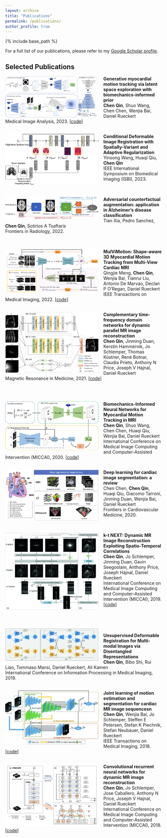 ```yaml
---
layout: archive
title: "Publications"
permalink: /publications/
author_profile: true
---
```



{% include base_path %}

For a full list of our publications, please refer to my [Google Scholar profile](https://scholar.google.com/citations?user=mTWrOqHOqjoC&hl=en).

Selected Publications
------

<img align="left" width="300" src="/images/framework_v1.png" style="margin-right: 15px" /> 

**Generative myocardial motion tracking via latent space exploration with biomechanics-informed prior**\
**Chen Qin**, Shuo Wang, Chen Chen, Wenjia Bai, Daniel Rueckert\
Medical Image Analysis, 2023. \[[code](https://github.com/cq615/BIGM-motion-tracking)\]<br />
<br />

<img align="left" width="300" src="/images/conditional_newblocks.png" style="margin-right: 15px" /> 

**Conditional Deformable Image Registration with Spatially-Variant and Adaptive Regularization**\
Yinsong Wang, Huaqi Qiu, **Chen Qin**\
IEEE International Symposium on Biomedical Imaging (ISBI), 2023. <br />
<br /><br />

<!-- <img align="left" width="300" src="/images/adversarialDA.jpg" style="margin-right: 15px" /> 

**Enhancing MR image segmentation with realistic adversarial data augmentation**\
Chen Chen, **Chen Qin**, Cheng Ouyang, Zeju Li, Shuo Wang, Huaqi Qiu, Liang Chen, Giacomo Tarroni, Wenjia Bai, Daniel Rueckert\
Medical Image Analysis, 2022. <br />
<br />
 -->
<img align="left" width="300" src="/images/Tian.jpeg" style="margin-right: 15px" /> 

**Adversarial counterfactual augmentation: application in Alzheimer’s disease classification**\
Tian Xia, Pedro Sanchez, **Chen Qin**, Sotirios A Tsaftaris\
Frontiers in Radiology, 2022. <br />
<br /><br /> 
 
<img align="left" width="300" src="/images/Mulvimotion.png" style="margin-right: 15px" /> 

**MulViMotion: Shape-aware 3D Myocardial Motion Tracking from Multi-View Cardiac MRI**\
Qingjie Meng, **Chen Qin**, Wenjia Bai, Tianrui Liu, Antonio De Marvao, Declan P O’Regan, Daniel Rueckert\
IEEE Transactions on Medical Imaging, 2022. \[[code](https://github.com/cq615/Multiview-Motion-Estimation-for-3D-cardiac-motion-tracking)\]<br />
<br />

<img align="left" width="300" src="/images/CTFNet.jpeg" style="margin-right: 15px" /> 

**Complementary time‐frequency domain networks for dynamic parallel MR image reconstruction**\
**Chen Qin**, Jinming Duan, Kerstin Hammernik, Jo Schlemper, Thomas Küstner, René Botnar, Claudia Prieto, Anthony N Price, Joseph V Hajnal, Daniel Rueckert\
Magnetic Resonance in Medicine, 2021. \[[code](https://github.com/cq615/kt-Dynamic-MRI-Reconstruction)\]<br />
<br /><br /><br />

<!-- <img align="left" width="300" src="/images/JointSR.png" style="margin-right: 15px" /> 

**Joint Motion Correction and Super Resolution for Cardiac Segmentation via Latent Optimisation**\
Shuo Wang, **Chen Qin**, Nicolo Savioli, Chen Chen, Declan P O’Regan, Stuart Cook, Yike Guo, Daniel Rueckert, Wenjia Bai\
International Conference on Medical Image Computing and Computer-Assisted Intervention (MICCAI), 2021. <br />
<br /> -->

<img align="left" width="300" src="/images/BINN.png" style="margin-right: 15px" /> 

**Biomechanics-Informed Neural Networks for Myocardial Motion Tracking in MRI**\
**Chen Qin**, Shuo Wang, Chen Chen, Huaqi Qiu, Wenjia Bai, Daniel Rueckert\
International Conference on Medical Image Computing and Computer-Assisted Intervention (MICCAI), 2020. \[[code](https://github.com/cq615/Biomechanics-informed-motion-tracking)\] <br />
<br />

<img align="left" width="300" src="/images/overview.jpeg" style="margin-right: 15px" /> 

**Deep learning for cardiac image segmentation: a review**\
Chen Chen, **Chen Qin**, Huaqi Qiu, Giacomo Tarroni, Jinming Duan, Wenjia Bai, Daniel Rueckert\
Frontiers in Cardiovascular Medicine, 2020. <br />
<br /><br />

<img align="left" width="300" src="/images/ktNEXT.png" style="margin-right: 15px" /> 

**k-t NEXT: Dynamic MR Image Reconstruction Exploiting Spatio-Temporal Correlations**\
**Chen Qin**, Jo Schlemper, Jinming Duan, Gavin Seegoolam, Anthony Price, Joseph Hajnal, Daniel Rueckert\
International Conference on Medical Image Computing and Computer-Assisted Intervention (MICCAI), 2019. \[[code](https://github.com/cq615/kt-Dynamic-MRI-Reconstruction)\] <br />
<br /><br /><br /><br />
<img align="left" width="300" src="/images/UMDIR.png" style="margin-right: 15px" /> 

**Unsupervised Deformable Registration for Multi-modal Images via Disentangled Representations**\
**Chen Qin**, Bibo Shi, Rui Liao, Tommaso Mansi, Daniel Rueckert, Ali Kamen\
International Conference on Information Processing in Medical Imaging, 2019. <br />
<br />

<img align="left" width="300" src="/images/MotionNet.png" style="margin-right: 15px" /> 

**Joint learning of motion estimation and segmentation for cardiac MR image sequencesn**\
**Chen Qin**, Wenjia Bai, Jo Schlemper, Steffen E Petersen, Stefan K Piechnik, Stefan Neubauer, Daniel Rueckert\
IEEE Transactions on Medical Imaging, 2018. \[[code](https://github.com/cq615/Joint-Motion-Estimation-and-Segmentation)\] <br />
<br />

<img align="left" width="300" src="/images/CRNN-MRI.png" style="margin-right: 15px" /> 

**Convolutional recurrent neural networks for dynamic MR image reconstruction**\
**Chen Qin**, Jo Schlemper, Jose Caballero, Anthony N Price, Joseph V Hajnal, Daniel Rueckert\
International Conference on Medical Image Computing and Computer-Assisted Intervention (MICCAI), 2018. \[[code](https://github.com/cq615/CRNN-MRI)\]  <br />
<br />


